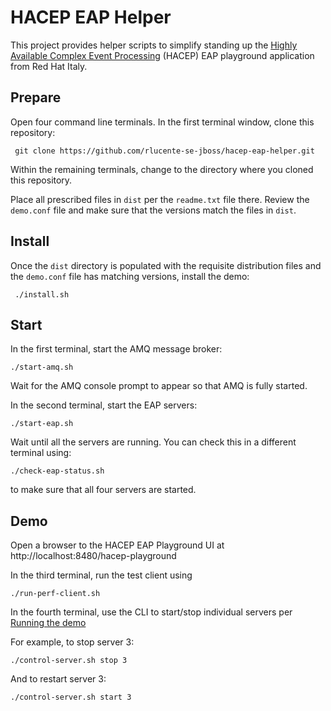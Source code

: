 # HACEP EAP Helper
This project provides helper scripts to simplify standing up the
[Highly Available Complex Event Processing](https://github.com/redhat-italy/hacep)
(HACEP) EAP playground application from Red Hat Italy.

## Prepare
Open four command line terminals.  In the first terminal window,
clone this repository:

     git clone https://github.com/rlucente-se-jboss/hacep-eap-helper.git

Within the remaining terminals, change to the directory where you
cloned this repository.

Place all prescribed files in `dist` per the `readme.txt` file
there.  Review the `demo.conf` file and make sure that the versions
match the files in `dist`.

## Install
Once the `dist` directory is populated with the requisite distribution
files and the `demo.conf` file has matching versions, install the
demo:

     ./install.sh

## Start
In the first terminal, start the AMQ message broker:

    ./start-amq.sh

Wait for the AMQ console prompt to appear so that AMQ is fully
started.

In the second terminal, start the EAP servers:

    ./start-eap.sh

Wait until all the servers are running.  You can check this in a
different terminal using:

    ./check-eap-status.sh

to make sure that all four servers are started.

## Demo
Open a browser to the HACEP EAP Playground UI at
http://localhost:8480/hacep-playground

In the third terminal, run the test client using

    ./run-perf-client.sh

In the fourth terminal, use the CLI to start/stop individual servers
per [Running the demo](https://github.com/redhat-italy/hacep/tree/master/hacep-examples/hacep-eap-playground#running-the-demo)

For example, to stop server 3:

    ./control-server.sh stop 3

And to restart server 3:

    ./control-server.sh start 3

